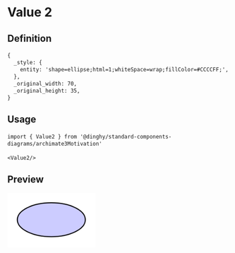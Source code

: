 # Value 2

## Definition

```
{
  _style: { 
    entity: 'shape=ellipse;html=1;whiteSpace=wrap;fillColor=#CCCCFF;',
  },
  _original_width: 70,
  _original_height: 35,
}
```

## Usage

```
import { Value2 } from '@dinghy/standard-components-diagrams/archimate3Motivation'

<Value2/>
```

## Preview

<img src="./value-2.png" width="200"/>
